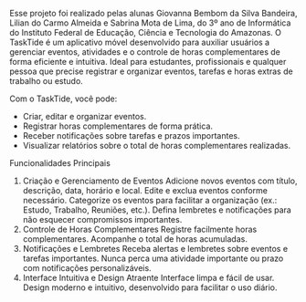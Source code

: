 Esse projeto foi realizado pelas alunas Giovanna Bembom da Silva Bandeira, Lilian do Carmo Almeida e Sabrina Mota de Lima, do 3º ano de Informática do Instituto Federal de Educação, Ciência e Tecnologia do Amazonas.
O TaskTide é um aplicativo móvel desenvolvido para auxiliar usuários a gerenciar eventos, atividades e o controle de horas complementares de forma eficiente e intuitiva. Ideal para estudantes, profissionais e qualquer pessoa que precise registrar e organizar eventos, tarefas e horas extras de trabalho ou estudo.

Com o TaskTide, você pode:

- Criar, editar e organizar eventos.
- Registrar horas complementares de forma prática.
- Receber notificações sobre tarefas e prazos importantes.
- Visualizar relatórios sobre o total de horas complementares realizadas.

Funcionalidades Principais
1. Criação e Gerenciamento de Eventos
Adicione novos eventos com título, descrição, data, horário e local.
Edite e exclua eventos conforme necessário.
Categorize os eventos para facilitar a organização (ex.: Estudo, Trabalho, Reuniões, etc.).
Defina lembretes e notificações para não esquecer compromissos importantes.
2. Controle de Horas Complementares
Registre facilmente horas complementares.
Acompanhe o total de horas acumuladas.
3. Notificações e Lembretes
Receba alertas e lembretes sobre eventos e tarefas importantes.
Nunca perca uma atividade importante ou prazo com notificações personalizáveis.
4. Interface Intuitiva e Design Atraente
Interface limpa e fácil de usar.
Design moderno e intuitivo, desenvolvido para facilitar o uso diário.
